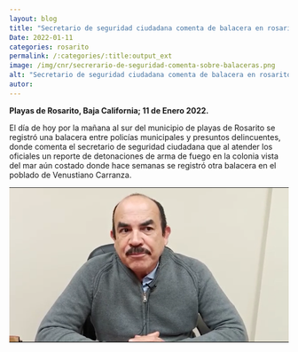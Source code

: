 ```yaml
---
layout: blog
title: "Secretario de seguridad ciudadana comenta de balacera en rosarito"
Date: 2022-01-11
categories: rosarito
permalink: /:categories/:title:output_ext
image: /img/cnr/secrerario-de-seguridad-comenta-sobre-balaceras.png
alt: "Secretario de seguridad ciudadana comenta de balacera en rosarito"
autor:
---
```


**Playas de Rosarito, Baja California; 11 de Enero 2022.** 

El día de hoy por la mañana al sur del municipio de playas de Rosarito se registró una balacera entre policías municipales y presuntos delincuentes, donde comenta el secretario de seguridad ciudadana que al atender los oficiales un reporte de detonaciones de arma de fuego en la colonia vista del mar aún costado donde hace semanas se registró otra balacera en el poblado de Venustiano Carranza.

<div id="carouselExampleSlidesOnly" class="carousel slide" data-ride="carousel">
  <div class="carousel-inner">
    <div class="carousel-item active">
       <img class="d-block w-100" src="/img/cnr/secrerario-de-seguridad-comenta-sobre-balaceras.png" loading="lazy"  alt="Secretario de seguridad ciudadana comenta de balacera en rosarito">
    </div>
  </div>
</div>